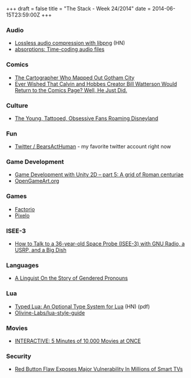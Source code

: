 +++
draft = false
title = "The Stack - Week 24/2014"
date = 2014-06-15T23:59:00Z
+++



### Audio

 - [Lossless audio compression with libpng][Losslessaudiocompressionwithlibpnghackernews] (HN)
 - [absorptions: Time-coding audio files][Absorptionstimecodingaudiofiles]

[Losslessaudiocompressionwithlibpnghackernews]: https://news.ycombinator.com/item?id=7892724
[Absorptionstimecodingaudiofiles]: http://www.windytan.com/2014/06/time-coding-audio-files.html


### Comics

 - [The Cartographer Who Mapped Out Gotham City][Thecartographerwhomappedoutgothamcityartsculturesmithsonian]
 - [Ever Wished That Calvin and Hobbes Creator Bill Watterson Would Return to the Comics Page? Well, He Just Did.][Everwishedthatcalvinandhobbescreatorbillwattersonwouldreturntothecomicspagewellhejustdidpearlsbeforeswine]

[Thecartographerwhomappedoutgothamcityartsculturesmithsonian]: http://www.smithsonianmag.com/arts-culture/cartographer-gotham-city-180951594/?no-ist
[Everwishedthatcalvinandhobbescreatorbillwattersonwouldreturntothecomicspagewellhejustdidpearlsbeforeswine]: http://stephanpastis.wordpress.com/2014/06/07/ever-wished-that-calvin-and-hobbes-creator-bill-watterson-would-return-to-the-comics-page-well-he-just-did/


### Culture

 - [The Young, Tattooed, Obsessive Fans Roaming Disneyland][Theyoungtattooedobsessivefansroamingdisneylandviceunitedstates]

[Theyoungtattooedobsessivefansroamingdisneylandviceunitedstates]: http://www.vice.com/read/the-punks-of-the-magic-kingdom


### Fun

 - [Twitter / BearsActHuman][Twitterbearsacthumanbutitaintnoliebabybye] - my favorite twitter account right now

[Twitterbearsacthumanbutitaintnoliebabybye]: https://twitter.com/BearsActHuman


### Game Development

 - [Game Development with Unity 2D – part 5: A grid of Roman centuriae][Gamedevelopmentwithunity2dpart5agridofromancenturiaedesignagame]
 - [OpenGameArt.org][Opengameartorg]

[Gamedevelopmentwithunity2dpart5agridofromancenturiaedesignagame]: http://designagame.eu/2014/06/game-development-unity-2d-part-5-grid-roman-centuriae/
[Opengameartorg]: http://opengameart.org/


### Games

 - [Factorio][Factorio]
 - [Pixelo][Pixelo]

[Factorio]: http://www.factorio.com/
[Pixelo]: http://www.kongregate.com/games/tamaii/pixelo


### ISEE-3

 - [How to Talk to a 36-year-old Space Probe (ISEE-3) with GNU Radio, a USRP, and a Big Dish][Howtotalktoa36yearoldspaceprobeisee3withgnuradioausrpandabigdishjohnmalsbury]

[Howtotalktoa36yearoldspaceprobeisee3withgnuradioausrpandabigdishjohnmalsbury]: http://www.jmalsbury.com/how-to-talk-to-a-36-year-old-space-probe-isee-3-with-gnu-radio-a-usrp-and-a-big-dish/


### Languages

 - [A Linguist On the Story of Gendered Pronouns][Alinguistonthestoryofgenderedpronouns]

[Alinguistonthestoryofgenderedpronouns]: http://the-toast.net/2014/06/02/a-linguist-gendered-pronouns/view-all/


### Lua

 - [Typed Lua: An Optional Type System for Lua][Typedluaanoptionaltypesystemforluapdfhackernews] (HN) (pdf)
 - [Olivine-Labs/lua-style-guide][Olivinelabsluastyleguide]

[Typedluaanoptionaltypesystemforluapdfhackernews]: https://news.ycombinator.com/item?id=7890449
[Olivinelabsluastyleguide]: https://github.com/Olivine-Labs/lua-style-guide


### Movies

 - [INTERACTIVE: 5 Minutes of 10,000 Movies at ONCE][Interactive5minutesof10000moviesatoncemoviepilotcom]

[Interactive5minutesof10000moviesatoncemoviepilotcom]: http://moviepilot.com/posts/2014/05/29/interactive-5-minutes-of-10-000-movies-at-once-1459260?fb_action_ids=636314444210&fb_action_types=og.shares&lt_source=external,share_twitter,manual#!StuuY


### Security

 - [Red Button Flaw Exposes Major Vulnerability In Millions of Smart TVs][Redbuttonflawexposesmajorvulnerabilityinmillionsofsmarttvsforbes]

[Redbuttonflawexposesmajorvulnerabilityinmillionsofsmarttvsforbes]: http://www.forbes.com/sites/bruceupbin/2014/06/06/red-button-flaw-exposes-major-vulnerability-in-millions-of-smart-tvs/